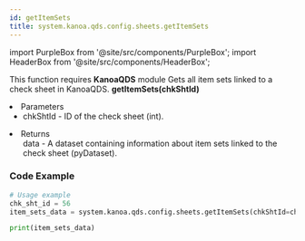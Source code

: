 ```yaml
---
id: getItemSets
title: system.kanoa.qds.config.sheets.getItemSets
---
```


import PurpleBox from '@site/src/components/PurpleBox';
import HeaderBox from '@site/src/components/HeaderBox';

<PurpleBox>This function requires <b>KanoaQDS</b> module</PurpleBox>
<HeaderBox header="Description">Gets all item sets linked to a check sheet in KanoaQDS.</HeaderBox>
<HeaderBox header="Syntax">
    <b>getItemSets(chkShtId)</b>
    <li> Parameters <br />
        <ul>
            <li>chkShtId - ID of the check sheet (int).</li>
        </ul>
    </li>
    <li> Returns <br />
        <ul>data - A dataset containing information about item sets linked to the check sheet (pyDataset).</ul>
    </li>
</HeaderBox>

### Code Example
```python
# Usage example
chk_sht_id = 56
item_sets_data = system.kanoa.qds.config.sheets.getItemSets(chkShtId=chk_sht_id)

print(item_sets_data)
